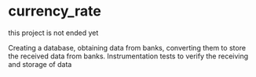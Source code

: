 # currency_rate
this project is not ended yet

Creating a database, obtaining data from banks, converting them to store the received data from banks. Instrumentation tests to verify the receiving and storage of data
